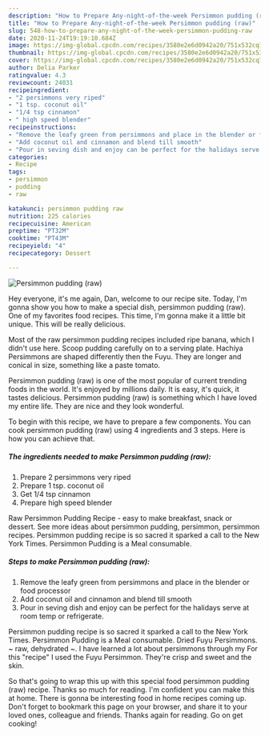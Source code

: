 ```yaml
---
description: "How to Prepare Any-night-of-the-week Persimmon pudding (raw)"
title: "How to Prepare Any-night-of-the-week Persimmon pudding (raw)"
slug: 548-how-to-prepare-any-night-of-the-week-persimmon-pudding-raw
date: 2020-11-24T19:19:10.684Z
image: https://img-global.cpcdn.com/recipes/3580e2e6d0942a20/751x532cq70/persimmon-pudding-raw-recipe-main-photo.jpg
thumbnail: https://img-global.cpcdn.com/recipes/3580e2e6d0942a20/751x532cq70/persimmon-pudding-raw-recipe-main-photo.jpg
cover: https://img-global.cpcdn.com/recipes/3580e2e6d0942a20/751x532cq70/persimmon-pudding-raw-recipe-main-photo.jpg
author: Delia Parker
ratingvalue: 4.3
reviewcount: 24031
recipeingredient:
- "2 persimmons very riped"
- "1 tsp. coconut oil"
- "1/4 tsp cinnamon"
- " high speed blender"
recipeinstructions:
- "Remove the leafy green from persimmons and place in the blender or food processor"
- "Add coconut oil and cinnamon and blend till smooth"
- "Pour in seving dish and enjoy can be perfect for the halidays serve at room temp or refrigerate."
categories:
- Recipe
tags:
- persimmon
- pudding
- raw

katakunci: persimmon pudding raw 
nutrition: 225 calories
recipecuisine: American
preptime: "PT32M"
cooktime: "PT43M"
recipeyield: "4"
recipecategory: Dessert

---
```



![Persimmon pudding (raw)](https://img-global.cpcdn.com/recipes/3580e2e6d0942a20/751x532cq70/persimmon-pudding-raw-recipe-main-photo.jpg)

Hey everyone, it's me again, Dan, welcome to our recipe site. Today, I'm gonna show you how to make a special dish, persimmon pudding (raw). One of my favorites food recipes. This time, I'm gonna make it a little bit unique. This will be really delicious.

Most of the raw persimmon pudding recipes included ripe banana, which I didn&#39;t use here. Scoop pudding carefully on to a serving plate. Hachiya Persimmons are shaped differently then the Fuyu. They are longer and conical in size, something like a paste tomato.

Persimmon pudding (raw) is one of the most popular of current trending foods in the world. It's enjoyed by millions daily. It is easy, it's quick, it tastes delicious. Persimmon pudding (raw) is something which I have loved my entire life. They are nice and they look wonderful.


To begin with this recipe, we have to prepare a few components. You can cook persimmon pudding (raw) using 4 ingredients and 3 steps. Here is how you can achieve that.

<!--inarticleads1-->

##### The ingredients needed to make Persimmon pudding (raw):

1. Prepare 2 persimmons very riped
1. Prepare 1 tsp. coconut oil
1. Get 1/4 tsp cinnamon
1. Prepare  high speed blender


Raw Persimmon Pudding Recipe - easy to make breakfast, snack or dessert. See more ideas about persimmon pudding, persimmon, persimmon recipes. Persimmon pudding recipe is so sacred it sparked a call to the New York Times. Persimmon Pudding is a Meal consumable. 

<!--inarticleads2-->

##### Steps to make Persimmon pudding (raw):

1. Remove the leafy green from persimmons and place in the blender or food processor
1. Add coconut oil and cinnamon and blend till smooth
1. Pour in seving dish and enjoy can be perfect for the halidays serve at room temp or refrigerate.


Persimmon pudding recipe is so sacred it sparked a call to the New York Times. Persimmon Pudding is a Meal consumable. Dried Fuyu Persimmons. ~ raw, dehydrated ~. I have learned a lot about persimmons through my For this &#34;recipe&#34; I used the Fuyu Persimmon. They&#39;re crisp and sweet and the skin. 

So that's going to wrap this up with this special food persimmon pudding (raw) recipe. Thanks so much for reading. I'm confident you can make this at home. There is gonna be interesting food in home recipes coming up. Don't forget to bookmark this page on your browser, and share it to your loved ones, colleague and friends. Thanks again for reading. Go on get cooking!
